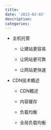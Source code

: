 ```yaml
---
title:
date: '2013-03-03'
description:
categories:
---
```


* 主机托管

    * 让建站更容易

    * 让网站更可靠

    * 让网站更快速

* CDN技术概述
    
    * CDN概述
    
    * 内容缓存
    
    * 负载均衡
    
    * 全局负载均衡


